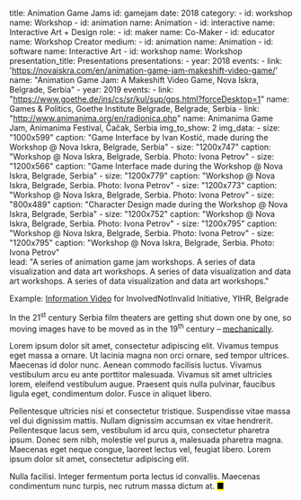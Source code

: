 title: Animation Game Jams
id: gamejam
date: 2018
category: 
    - id: workshop
      name: Workshop
    - id: animation
      name: Animation
    - id: interactive
      name: Interactive Art + Design
role:
    - id: maker
      name: Co-Maker
    - id: educator
      name: Workshop Creator
medium:
    - id: animation
      name: Animation
    - id: software
      name: Interactive Art
    - id: workshop
      name: Workshop
presentation_title: Presentations
presentations:
    - year: 2018
      events:
        - link: 'https://novaiskra.com/en/animation-game-jam-makeshift-video-game/'
          name: "Animation Game Jam: A Makeshift Video Game, Nova Iskra, Belgrade, Serbia"
    - year: 2019
      events:
        - link: "https://www.goethe.de/ins/cs/sr/kul/sup/gps.html?forceDesktop=1"
          name: Games & Politics, Goethe Institute Belgrade, Belgrade, Serbia
        - link: "http://www.animanima.org/en/radionica.php"
          name: Animanima Game Jam, Animanima Festival, Čačak, Serbia
img_to_show: 2
img_data:
    - size: "1000x599"
      caption: "Game Interface by Ivan Kostić, made during the Workshop @ Nova Iskra, Belgrade, Serbia"
    - size: "1200x747"
      caption: "Workshop @ Nova Iskra, Belgrade, Serbia. Photo: Ivona Petrov"
    - size: "1200x566"
      caption: "Game Interface made during the Workshop @ Nova Iskra, Belgrade, Serbia"
    - size: "1200x779"
      caption: "Workshop @ Nova Iskra, Belgrade, Serbia. Photo: Ivona Petrov"
    - size: "1200x773"
      caption: "Workshop @ Nova Iskra, Belgrade, Serbia. Photo: Ivona Petrov"
    - size: "800x489"
      caption: "Character Design made during the Workshop @ Nova Iskra, Belgrade, Serbia"
    - size: "1200x752"
      caption: "Workshop @ Nova Iskra, Belgrade, Serbia. Photo: Ivona Petrov"
    - size: "1200x795"
      caption: "Workshop @ Nova Iskra, Belgrade, Serbia. Photo: Ivona Petrov"
    - size: "1200x795"
      caption: "Workshop @ Nova Iskra, Belgrade, Serbia. Photo: Ivona Petrov"  
lead: "A series of animation game jam workshops. A series of data visualization and data art workshops. A series of data visualization and data art workshops. A series of data visualization and data art workshops."

Example: <a href='https://www.youtube.com/watch?v=T2PH3liBbpo' target='_blank'>Information Video</a> for InvolvedNotInvalid Initiative, YIHR, Belgrade

In the 21<sup>st</sup> century Serbia film theaters are getting shut down one by one, so moving images have to
be moved as in the 19<sup>th</sup> century – <a href='https://en.wikipedia.org/wiki/Precursors_of_film' target='_blank'>mechanically</a>.

Lorem ipsum dolor sit amet, consectetur adipiscing elit. Vivamus tempus eget massa a ornare. Ut lacinia magna non orci ornare, sed tempor ultrices. Maecenas id dolor nunc. Aenean commodo facilisis luctus. Vivamus vestibulum arcu eu ante porttitor malesuada. Vivamus sit amet ultricies lorem, eleifend vestibulum augue. Praesent quis nulla pulvinar, faucibus ligula eget, condimentum dolor. Fusce in aliquet libero.

Pellentesque ultricies nisi et consectetur tristique. Suspendisse vitae massa vel dui dignissim mattis. Nullam dignissim accumsan ex vitae hendrerit. Pellentesque lacus sem, vestibulum id arcu quis, consectetur pharetra ipsum. Donec sem nibh, molestie vel purus a, malesuada pharetra magna. Maecenas eget neque congue, laoreet lectus vel, feugiat libero. Lorem ipsum dolor sit amet, consectetur adipiscing elit.

Nulla facilisi. Integer fermentum porta lectus id convallis. Maecenas condimentum nunc turpis, nec rutrum massa dictum at. <mark>&#9632;</mark>